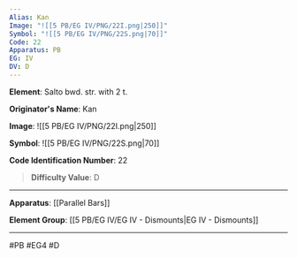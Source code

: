 ```yaml
---
Alias: Kan
Image: "![[5 PB/EG IV/PNG/22I.png|250]]"
Symbol: "![[5 PB/EG IV/PNG/22S.png|70]]"
Code: 22
Apparatus: PB
EG: IV
DV: D
---
```

**Element**: Salto bwd. str. with 2 t.

**Originator's Name**: Kan

**Image**:
![[5 PB/EG IV/PNG/22I.png|250]]

**Symbol**:
![[5 PB/EG IV/PNG/22S.png|70]]

**Code Identification Number**: 22

>**Difficulty Value**: D

___
**Apparatus**: [[Parallel Bars]]

**Element Group**: [[5 PB/EG IV/EG IV - Dismounts|EG IV - Dismounts]]
___
#PB #EG4 #D
